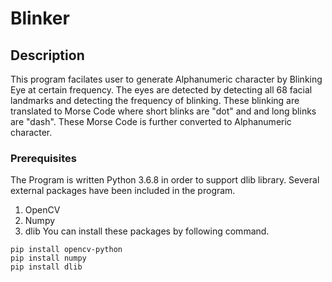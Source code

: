 # Blinker

## Description
This program facilates user to generate Alphanumeric character by Blinking Eye at certain frequency. The eyes are detected by detecting all 68 facial landmarks and detecting the frequency of blinking. These blinking are translated to Morse Code where short blinks are "dot" and and long blinks are "dash". These Morse Code is further converted to Alphanumeric character.

### Prerequisites
The Program is written Python 3.6.8 in order to support dlib library.
Several external packages have been included in the program.
1. OpenCV
2. Numpy
3. dlib
You can install these packages by following command.
```
pip install opencv-python
pip install numpy
pip install dlib
```


